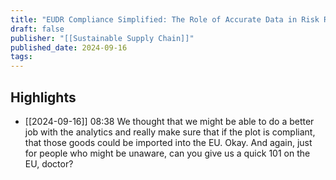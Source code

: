 ```yaml
---
title: "EUDR Compliance Simplified: The Role of Accurate Data in Risk Reduction"
draft: false
publisher: "[[Sustainable Supply Chain]]"
published_date: 2024-09-16
tags:
---
```



## Highlights
* [[2024-09-16]] 08:38  We thought that we might be able to do a better job with the analytics and really make sure that if the plot is compliant, that those goods could be imported into the EU. Okay. And again, just for people who might be unaware, can you give us a quick 101 on the EU, doctor?

